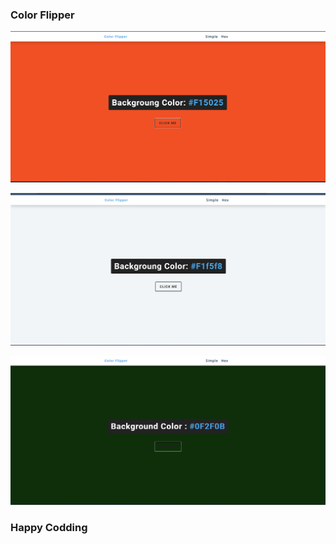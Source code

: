 ### Color Flipper


![alt text](<Screenshot 2024-02-14 101051.png>) 


![alt text](<Screenshot 2024-02-14 101227.png>)
   

![alt text](<Screenshot 2024-02-14 101307.png>) 


### Happy Codding